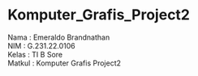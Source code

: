 # Komputer_Grafis_Project2
Nama  : Emeraldo Brandnathan <br>
NIM   : G.231.22.0106 <br>
Kelas : TI B Sore <br>
Matkul : Komputer Grafis Project2
